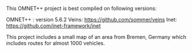 This OMNET++ project is best compiled on following versions:

OMNET++ : version 5.6.2
Veins: https://github.com/sommer/veins
Inet: https://github.com/inet-framework/inet

This project includes a small map of an area from Bremen, Germany which includes routes for almost 1000 vehicles.
